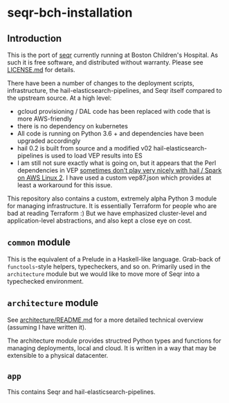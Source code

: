 # seqr-bch-installation

## Introduction

This is the port of [seqr](https://github.com/macarthur-lab/seqr) currently running at Boston Children's Hospital. As such it is free software, and distributed without warranty. Please see [LICENSE.md](https://github.com/nicklecompeBCH/seqr-bch-installation/LICENSE.md) for details.

There have been a number of changes to the deployment scripts, infrastructure, the hail-elasticsearch-pipelines, and Seqr itself compared to the upstream source. At a high level:

- gcloud provisioning / DAL code has been replaced with code that is more AWS-friendly
- there is no dependency on kubernetes
- All code is running on Python 3.6 + and dependencies have been upgraded accordingly
- hail 0.2 is built from source and a modified v02 hail-elasticsearch-pipelines is used to load VEP results into ES
- I am still not sure exactly what is going on, but it appears that the Perl dependencies in VEP [sometimes don't play very nicely with hail / Spark on AWS Linux 2](https://discuss.hail.is/t/vep-annotation-ioexception-error-13-permission-denied/837/11). I have used a custom vep87.json which provides at least a workaround for this issue.

This repository also contains a custom, extremely alpha Python 3 module for managing infrastructure. It is essentially Terraform for people who are bad at reading Terraform :) But we have emphasized cluster-level and application-level abstractions, and also kept a close eye on cost.

## `common` module

This is the equivalent of a Prelude in a Haskell-like language. Grab-back of `functools`-style helpers, typecheckers, and so on. Primarily used in the `architecture` module but we would like to move more of Seqr into a typechecked environment.

## `architecture` module

See [architecture/README.md](https://github.com/nicklecompeBCH/seqr-bch-installation/architecture/README.md) for a more detailed technical overview (assuming I have written it).

The architecture module provides structred Python types and functions for managing deployments, local and cloud. It is written in a way that may be extensible to a physical datacenter.

## `app`

This contains Seqr and hail-elasticsearch-pipelines.
